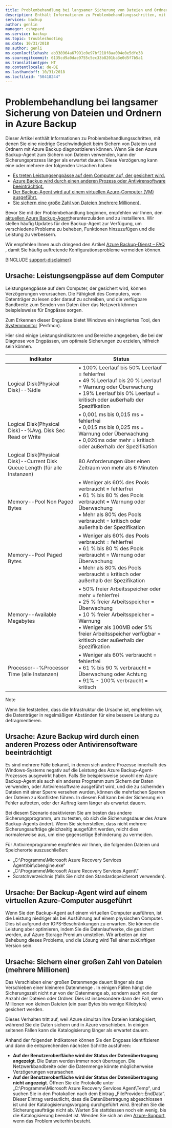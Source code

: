 ```yaml
---
title: Problembehandlung bei langsamer Sicherung von Dateien und Ordnern in Azure Backup
description: Enthält Informationen zu Problembehandlungsschritten, mit denen Sie die Ursache von Azure Backup-Leistungsproblemen diagnostizieren können.
services: backup
author: genlin
manager: cshepard
ms.service: backup
ms.topic: troubleshooting
ms.date: 10/31/2018
ms.author: genli
ms.openlocfilehash: ab338964a67991c0e97bf218f8aa004e0e5dfe38
ms.sourcegitcommit: 6135cd9a0dae9755c5ec33b8201ba3e0d5f7b5a1
ms.translationtype: HT
ms.contentlocale: de-DE
ms.lasthandoff: 10/31/2018
ms.locfileid: "50418244"
---
```

# <a name="troubleshoot-slow-backup-of-files-and-folders-in-azure-backup"></a>Problembehandlung bei langsamer Sicherung von Dateien und Ordnern in Azure Backup
Dieser Artikel enthält Informationen zu Problembehandlungsschritten, mit denen Sie eine niedrige Geschwindigkeit beim Sichern von Dateien und Ordnern mit Azure Backup diagnostizieren können. Wenn Sie den Azure Backup-Agent zum Sichern von Dateien verwenden, kann der Sicherungsprozess länger als erwartet dauern. Diese Verzögerung kann eine oder mehrere der folgenden Ursachen haben:

* [Es treten Leistungsengpässe auf dem Computer auf, der gesichert wird.](#cause1)
* [Azure Backup wird durch einen anderen Prozess oder Antivirensoftware beeinträchtigt.](#cause2)
* [Der Backup-Agent wird auf einem virtuellen Azure-Computer (VM) ausgeführt.](#cause3)  
* [Sie sichern eine große Zahl von Dateien (mehrere Millionen).](#cause4)

Bevor Sie mit der Problembehandlung beginnen, empfehlen wir Ihnen, den [aktuellen Azure Backup-Agent](http://aka.ms/azurebackup_agent)herunterzuladen und zu installieren. Wir stellen häufig Updates für den Backup-Agent zur Verfügung, um verschiedene Probleme zu beheben, Funktionen hinzuzufügen und die Leistung zu verbessern.

Wir empfehlen Ihnen auch dringend den Artikel [Azure Backup-Dienst – FAQ](backup-azure-backup-faq.md) , damit Sie häufig auftretende Konfigurationsprobleme vermeiden können.

[!INCLUDE [support-disclaimer](../../includes/support-disclaimer.md)]

<a id="cause1"></a>

## <a name="cause-performance-bottlenecks-on-the-computer"></a>Ursache: Leistungsengpässe auf dem Computer
Leistungsengpässe auf dem Computer, der gesichert wird, können Verzögerungen verursachen. Die Fähigkeit des Computers, vom Datenträger zu lesen oder darauf zu schreiben, und die verfügbare Bandbreite zum Senden von Daten über das Netzwerk können beispielsweise für Engpässe sorgen.

Zum Erkennen dieser Engpässe bietet Windows ein integriertes Tool, den [Systemmonitor](https://technet.microsoft.com/magazine/2008.08.pulse.aspx) (Perfmon).

Hier sind einige Leistungsindikatoren und Bereiche angegeben, die bei der Diagnose von Engpässen, um optimale Sicherungen zu erzielen, hilfreich sein können.

| Indikator | Status |
| --- | --- |
| Logical Disk(Physical Disk)--%idle |• 100% Leerlauf bis 50% Leerlauf = fehlerfrei</br>• 49 % Leerlauf bis 20 % Leerlauf = Warnung oder Überwachung</br>• 19% Leerlauf bis 0% Leerlauf = kritisch oder außerhalb der Spezifikation |
| Logical Disk(Physical Disk)--%Avg. Disk Sec Read or Write |• 0,001 ms bis 0,015 ms = fehlerfrei</br>• 0,015 ms bis 0,025 ms = Warnung oder Überwachung</br>• 0,026ms oder mehr = kritisch oder außerhalb der Spezifikation |
| Logical Disk(Physical Disk)--Current Disk Queue Length (für alle Instanzen) |80 Anforderungen über einen Zeitraum von mehr als 6 Minuten |
| Memory--Pool Non Paged Bytes |• Weniger als 60% des Pools verbraucht = fehlerfrei<br>• 61 % bis 80 % des Pools verbraucht = Warnung oder Überwachung</br>• Mehr als 80% des Pools verbraucht = kritisch oder außerhalb der Spezifikation |
| Memory--Pool Paged Bytes |• Weniger als 60% des Pools verbraucht = fehlerfrei</br>• 61 % bis 80 % des Pools verbraucht = Warnung oder Überwachung</br>• Mehr als 80% des Pools verbraucht = kritisch oder außerhalb der Spezifikation |
| Memory--Available Megabytes |• 50% freier Arbeitsspeicher oder mehr = fehlerfrei</br>• 25 % freier Arbeitsspeicher = Überwachung</br>• 10 % freier Arbeitsspeicher = Warnung</br>• Weniger als 100MB oder 5% freier Arbeitsspeicher verfügbar = kritisch oder außerhalb der Spezifikation |
| Processor--\%Processor Time (alle Instanzen) |• Weniger als 60% verbraucht = fehlerfrei</br>• 61 % bis 90 % verbraucht = Überwachung oder Achtung</br>• 91% - 100% verbraucht = kritisch |

> [!NOTE]
> Wenn Sie feststellen, dass die Infrastruktur die Ursache ist, empfehlen wir, die Datenträger in regelmäßigen Abständen für eine bessere Leistung zu defragmentieren.
>
>

<a id="cause2"></a>

## <a name="cause-another-process-or-antivirus-software-interfering-with-azure-backup"></a>Ursache: Azure Backup wird durch einen anderen Prozess oder Antivirensoftware beeinträchtigt
Es sind mehrere Fälle bekannt, in denen sich andere Prozesse innerhalb des Windows-Systems negativ auf die Leistung des Azure Backup-Agent-Prozesses ausgewirkt haben. Falls Sie beispielsweise sowohl den Azure Backup-Agent als auch ein anderes Programm zum Sichern der Daten verwenden, oder Antivirensoftware ausgeführt wird, und die zu sichernden Dateien mit einer Sperre versehen wurden, können die mehrfachen Sperren der Dateien zu Konflikten führen. In diesem Fall kann bei der Sicherung ein Fehler auftreten, oder der Auftrag kann länger als erwartet dauern.

Bei diesem Szenario deaktivieren Sie am besten das andere Sicherungsprogramm, um zu testen, ob sich die Sicherungsdauer des Azure Backup-Agents ändert. Wenn Sie sicherstellen, dass nicht mehrere Sicherungsaufträge gleichzeitig ausgeführt werden, reicht dies normalerweise aus, um eine gegenseitige Behinderung zu vermeiden.

Für Antivirenprogramme empfehlen wir Ihnen, die folgenden Dateien und Speicherorte auszuschließen:

* „C:\Programme\Microsoft Azure Recovery Services Agent\bin\cbengine.exe“
* „C:\Programme\Microsoft Azure Recovery Services Agent\“
* Scratchverzeichnis (falls Sie nicht den Standardspeicherort verwenden).

<a id="cause3"></a>

## <a name="cause-backup-agent-running-on-an-azure-virtual-machine"></a>Ursache: Der Backup-Agent wird auf einem virtuellen Azure-Computer ausgeführt
Wenn Sie den Backup-Agent auf einem virtuellen Computer ausführen, ist die Leistung niedriger als bei Ausführung auf einem physischen Computer. Dies ist aufgrund der IOPS-Beschränkungen zu erwarten.  Sie können die Leistung aber optimieren, indem Sie die Datenlaufwerke, die gesichert werden, auf Azure Storage Premium umstellen. Wir arbeiten an der Behebung dieses Problems, und die Lösung wird Teil einer zukünftigen Version sein.

<a id="cause4"></a>

## <a name="cause-backing-up-a-large-number-millions-of-files"></a>Ursache: Sichern einer großen Zahl von Dateien (mehrere Millionen)
Das Verschieben einer großen Datenmenge dauert länger als das Verschieben einer kleineren Datenmenge . In einigen Fällen hängt die Sicherungszeit nicht nur von der Datenmenge ab, sondern auch von der Anzahl der Dateien oder Ordner. Dies ist insbesondere dann der Fall, wenn Millionen von kleinen Dateien (ein paar Bytes bis wenige Kilobytes) gesichert werden.

Dieses Verhalten tritt auf, weil Azure simultan Ihre Dateien katalogisiert, während Sie die Daten sichern und in Azure verschieben. In einigen seltenen Fällen kann die Katalogisierung länger als erwartet dauern.

Anhand der folgenden Indikatoren können Sie den Engpass identifizieren und dann die entsprechenden nächsten Schritte ausführen:

* **Auf der Benutzeroberfläche wird der Status der Datenübertragung angezeigt**. Die Daten werden immer noch übertragen. Die Netzwerkbandbreite oder die Datenmenge könnte möglicherweise Verzögerungen verursachen.
* **Auf der Benutzeroberfläche wird der Status der Datenübertragung nicht angezeigt**. Öffnen Sie die Protokolle unter „C:\Programme\Microsoft Azure Recovery Services Agent\Temp“, und suchen Sie in den Protokollen nach dem Eintrag „FileProvider::EndData“. Dieser Eintrag verdeutlicht, dass die Datenübertragung abgeschlossen ist und der Katalogisierungsvorgang durchgeführt wird. Brechen Sie die Sicherungsaufträge nicht ab. Warten Sie stattdessen noch ein wenig, bis die Katalogisierung beendet ist. Wenden Sie sich an den [Azure-Support](https://portal.azure.com/#create/Microsoft.Support), wenn das Problem weiterhin besteht.
